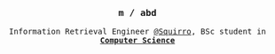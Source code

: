<div align='center'>
  
<h3>
    <samp>
        <strong>m / abd</strong>
    </samp>
</h3>
<p>
    <samp>
        Information Retrieval Engineer <a href="https://squirro.com/">@Squirro</a>, BSc student in <strong><a href="https://www.royalholloway.ac.uk/studying-here/undergraduate/computer-science/computer-science/">Computer Science</a></strong>
    </samp>
</p>

</div>
